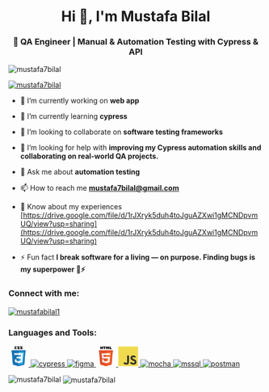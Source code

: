 <h1 align="center">Hi 👋, I'm Mustafa Bilal</h1>
<h3 align="center">🧪 QA Engineer | Manual & Automation Testing with Cypress & API</h3>

<p align="left"> <img src="https://komarev.com/ghpvc/?username=mustafa7bilal&label=Profile%20views&color=0e75b6&style=flat" alt="mustafa7bilal" /> </p>

<p align="left"> <a href="https://github.com/ryo-ma/github-profile-trophy"><img src="https://github-profile-trophy.vercel.app/?username=mustafa7bilal" alt="mustafa7bilal" /></a> </p>

- 🔭 I’m currently working on **web app**

- 🌱 I’m currently learning **cypress**

- 👯 I’m looking to collaborate on **software testing frameworks**

- 🤝 I’m looking for help with **improving my Cypress automation skills and collaborating on real-world QA projects.**

- 💬 Ask me about **automation testing**

- 📫 How to reach me **mustafa7bilal@gmail.com**

- 📄 Know about my experiences [https://drive.google.com/file/d/1rJXryk5duh4toJguAZXwi1gMCNDpvmUQ/view?usp=sharing](https://drive.google.com/file/d/1rJXryk5duh4toJguAZXwi1gMCNDpvmUQ/view?usp=sharing)

- ⚡ Fun fact **I break software for a living — on purpose. Finding bugs is my superpower 🐞⚡**

<h3 align="left">Connect with me:</h3>
<p align="left">
<a href="https://linkedin.com/in/mustafabilal1" target="blank"><img align="center" src="https://raw.githubusercontent.com/rahuldkjain/github-profile-readme-generator/master/src/images/icons/Social/linked-in-alt.svg" alt="mustafabilal1" height="30" width="40" /></a>
</p>

<h3 align="left">Languages and Tools:</h3>
<p align="left"> <a href="https://www.w3schools.com/css/" target="_blank" rel="noreferrer"> <img src="https://raw.githubusercontent.com/devicons/devicon/master/icons/css3/css3-original-wordmark.svg" alt="css3" width="40" height="40"/> </a> <a href="https://www.cypress.io" target="_blank" rel="noreferrer"> <img src="https://raw.githubusercontent.com/simple-icons/simple-icons/6e46ec1fc23b60c8fd0d2f2ff46db82e16dbd75f/icons/cypress.svg" alt="cypress" width="40" height="40"/> </a> <a href="https://www.figma.com/" target="_blank" rel="noreferrer"> <img src="https://www.vectorlogo.zone/logos/figma/figma-icon.svg" alt="figma" width="40" height="40"/> </a> <a href="https://www.w3.org/html/" target="_blank" rel="noreferrer"> <img src="https://raw.githubusercontent.com/devicons/devicon/master/icons/html5/html5-original-wordmark.svg" alt="html5" width="40" height="40"/> </a> <a href="https://developer.mozilla.org/en-US/docs/Web/JavaScript" target="_blank" rel="noreferrer"> <img src="https://raw.githubusercontent.com/devicons/devicon/master/icons/javascript/javascript-original.svg" alt="javascript" width="40" height="40"/> </a> <a href="https://mochajs.org" target="_blank" rel="noreferrer"> <img src="https://www.vectorlogo.zone/logos/mochajs/mochajs-icon.svg" alt="mocha" width="40" height="40"/> </a> <a href="https://www.microsoft.com/en-us/sql-server" target="_blank" rel="noreferrer"> <img src="https://www.svgrepo.com/show/303229/microsoft-sql-server-logo.svg" alt="mssql" width="40" height="40"/> </a> <a href="https://postman.com" target="_blank" rel="noreferrer"> <img src="https://www.vectorlogo.zone/logos/getpostman/getpostman-icon.svg" alt="postman" width="40" height="40"/> </a> </p>

<p><img align="left" src="https://github-readme-stats.vercel.app/api/top-langs?username=mustafa7bilal&show_icons=true&locale=en&layout=compact" alt="mustafa7bilal" /></p>

<p>&nbsp;<img align="center" src="https://github-readme-stats.vercel.app/api?username=mustafa7bilal&show_icons=true&locale=en" alt="mustafa7bilal" /></p>
